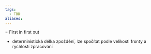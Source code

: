 ```yaml
---
tags:
  - TBD
aliases:
---
```

= First in first out

- deterministická délka zpoždění, lze spočítat podle velikosti fronty a rychlostí zpracování